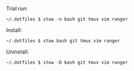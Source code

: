 Trial run:
```console
~/.dotfiles $ stow -n bash git tmux vim ranger
```

Install:
```console
~/.dotfiles $ stow bash git tmux vim ranger
```

Uninstall:
```console
~/.dotfiles $ stow -D bash git tmux vim ranger
```
